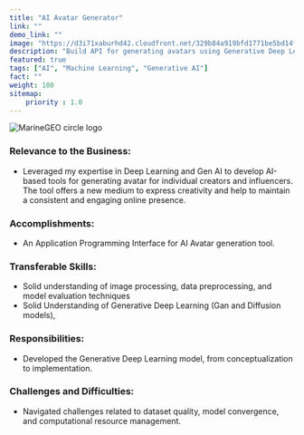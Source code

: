 ```yaml
---
title: "AI Avatar Generator"
link: ""
demo_link: ""
image: "https://d3i71xaburhd42.cloudfront.net/329b84a919bfd1771be5bd14fa81e7b3f74cc961/64-Figure4.4-1.png"
description: "Build API for generating avatars using Generative Deep Learning techniques"
featured: true
tags: ["AI", "Machine Learning", "Generative AI"]
fact: ""
weight: 100
sitemap: 
    priority : 1.0
---
```


<!-- <img src="https://ars.els-cdn.com/content/image/3-s2.0-B9780128243497000153-f08-34-9780128243497.jpg" alt="MarineGEO circle logo" style="height: 100%; width:100%;"/> -->

![MarineGEO circle logo](https://ars.els-cdn.com/content/image/3-s2.0-B9780128243497000153-f08-34-9780128243497.jpg "MarineGEO logo")

### **Relevance to the Business:**
- Leveraged my expertise in Deep Learning and Gen AI to develop AI-based tools for generating avatar for individual creators and influencers. The tool offers a new medium to express creativity and help to maintain a consistent and engaging online presence.

### **Accomplishments:**
- An Application Programming Interface for AI Avatar generation tool.

### **Transferable Skills:**
- Solid understanding of image processing, data preprocessing, and model evaluation techniques
- Solid Understanding of Generative Deep Learning (Gan and Diffusion models), 

### **Responsibilities:**
- Developed the Generative Deep Learning model, from conceptualization to implementation.

### **Challenges and Difficulties:**
- Navigated challenges related to dataset quality, model convergence, and computational resource management. 




